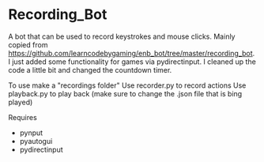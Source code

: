 # Recording_Bot
A bot that can be used to record keystrokes and mouse clicks.
Mainly copied from https://github.com/learncodebygaming/enb_bot/tree/master/recording_bot.
I just added some functionality for games via pydirectinput.
I cleaned up the code a little bit and changed the countdown timer.

To use make a "recordings folder"
Use recorder.py to record actions
Use playback.py to play back (make sure to change the .json file that is bing played)

Requires 
  - pynput
  - pyautogui
  - pydirectinput
